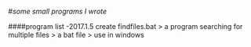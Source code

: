 #*some small programs I wrote*

####program list
-2017.1.5 create findfiles.bat
        > a program searching for multiple files
        > a bat file
        > use in windows

